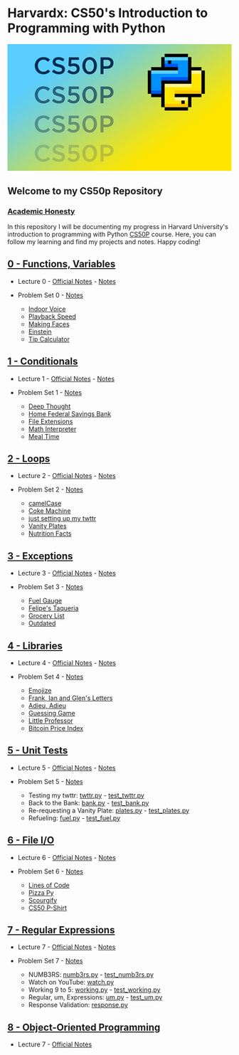 # Harvardx: CS50's Introduction to Programming with Python

![CS50P](CS50P.png)

## Welcome to my CS50p Repository

### [Academic Honesty](https://cs50.harvard.edu/python/2022/honesty/)

In this repository I will be documenting my progress in Harvard University's introduction to programming with Python [CS50P](https://cs50.harvard.edu/python/2022/) course. Here, you can follow my learning and find my projects and notes. Happy coding!

## [0 - Functions, Variables](https://cs50.harvard.edu/python/2022/weeks/0/)

- Lecture 0 - [Official Notes](https://cs50.harvard.edu/python/2022/notes/0/) - [Notes](w0_functions_variables/lecture0.md)

- Problem Set 0 - [Notes](w0_functions_variables/problem_set0.md)
  - [Indoor Voice](w0_functions_variables/indoor.py)
  - [Playback Speed](w0_functions_variables/playback.py)
  - [Making Faces](w0_functions_variables/faces.py)
  - [Einstein](w0_functions_variables/einstein.py)
  - [Tip Calculator](w0_functions_variables/tip.py)

## [1 - Conditionals](https://cs50.harvard.edu/python/2022/weeks/1/)

- Lecture 1 - [Official Notes](https://cs50.harvard.edu/python/2022/notes/1/) - [Notes](w1_conditionals/lecture1.md)

- Problem Set 1 - [Notes](w1_conditionals/problem_set1.md)
  - [Deep Thought](w1_conditionals/deep.py)
  - [Home Federal Savings Bank](w1_conditionals/bank.py)
  - [File Extensions](w1_conditionals/extensions.py)
  - [Math Interpreter](w1_conditionals/interpreter.py)
  - [Meal Time](w1_conditionals/meal.py)

## [2 - Loops](https://cs50.harvard.edu/python/2022/weeks/2/)

- Lecture 2 - [Official Notes](https://cs50.harvard.edu/python/2022/notes/2/) - [Notes](w2_loops/lecture2.md)

- Problem Set 2 - [Notes](w2_loops/problem_set2.md)
  - [camelCase](w2_loops/camel.py)
  - [Coke Machine](w2_loops/coke.py)
  - [just setting up my twttr](w2_loops/twttr.py)
  - [Vanity Plates](w2_loops/plates.py)
  - [Nutrition Facts](w2_loops/nutrition.py)

## [3 - Exceptions](https://cs50.harvard.edu/python/2022/weeks/3/)

- Lecture 3 - [Official Notes](https://cs50.harvard.edu/python/2022/notes/3/) - [Notes](w3_exceptions/lecture3.md)

- Problem Set 3 - [Notes](w3_exceptions/problem_set3.md)
  - [Fuel Gauge](w3_exceptions/fuel.py)
  - [Felipe's Taqueria](w3_exceptions/taqueria.py)
  - [Grocery List](w3_exceptions/grocery.py)
  - [Outdated](w3_exceptions/outdated.py)

## [4 - Libraries](https://cs50.harvard.edu/python/2022/weeks/4/)

- Lecture 4 - [Official Notes](https://cs50.harvard.edu/python/2022/notes/4/) - [Notes](w4_libraries/lecture4.md)

- Problem Set 4 - [Notes](w4_libraries/problem_set4.md)
  - [Emojize](w4_libraries/emojize.py)
  - [Frank, Ian and Glen's Letters](w4_libraries/figlet.py)
  - [Adieu, Adieu](w4_libraries/adieu.py)
  - [Guessing Game](w4_libraries/game.py)
  - [Little Professor](w4_libraries/professor.py)
  - [Bitcoin Price Index](w4_libraries/bitcoin.py)

## [5 - Unit Tests](https://cs50.harvard.edu/python/2022/weeks/5/)

- Lecture 5 - [Official Notes](https://cs50.harvard.edu/python/2022/notes/5/) - [Notes](w5_unit-tests/lecture5.md)

- Problem Set 5 - [Notes](w5_unit-tests/problem_set5.md)
  - Testing my twttr: [twttr.py](w5_unit-tests/test_twttr/twttr.py) - [test_twttr.py](w5_unit-tests/test_twttr/test_twttr.py)
  - Back to the Bank: [bank.py](w5_unit-tests/test_bank/bank.py) - [test_bank.py](w5_unit-tests/test_bank/test_bank.py)
  - Re-requesting a Vanity Plate: [plates.py](w5_unit-tests/test_plates/plates.py) - [test_plates.py](w5_unit-tests/test_plates/test_plates.py)
  - Refueling: [fuel.py](w5_unit-tests/test_fuel/fuel.py) - [test_fuel.py](w5_unit-tests/test_fuel/test_fuel.py)

## [6 - File I/O](https://cs50.harvard.edu/python/2022/weeks/6/)

- Lecture 6 - [Official Notes](https://cs50.harvard.edu/python/2022/notes/6/) - [Notes](w6_file-io/lecture6.md)

- Problem Set 6 - [Notes](w6_file-io/problem_set6.md)
  - [Lines of Code](w6_file-io/lines/lines.py)
  - [Pizza Py](w6_file-io/pizza/pizza.py)
  - [Scourgify](w6_file-io/scourgify/scourgify.py)
  - [CS50 P-Shirt](w6_file-io/shirt/shirt.py)

## [7 - Regular Expressions](https://cs50.harvard.edu/python/2022/weeks/7/)

- Lecture 7 - [Official Notes](https://cs50.harvard.edu/python/2022/notes/7/) - [Notes](w7_regular_expressions/lecture7.md)

- Problem Set 7 - [Notes](w7_regular_expressions/problem_set7.md)
  - NUMB3RS: [numb3rs.py](w7_regular_expressions/numb3rs/numb3rs.py) - [test_numb3rs.py](w7_regular_expressions/numb3rs/test_numb3rs.py)
  - Watch on YouTube: [watch.py](w7_regular_expressions/watch.py)
  - Working 9 to 5: [working.py](w7_regular_expressions/working/working.py) - [test_working.py](w7_regular_expressions/working/test_working.py)
  - Regular, um, Expressions: [um.py](w7_regular_expressions/um/um.py) - [test_um.py](w7_regular_expressions/um/test_um.py)
  - Response Validation: [response.py](w7_regular_expressions/response.py)

## [8 - Object-Oriented Programming](https://cs50.harvard.edu/python/2022/weeks/8/)

- Lecture 7 - [Official Notes](https://cs50.harvard.edu/python/2022/notes/8/)
